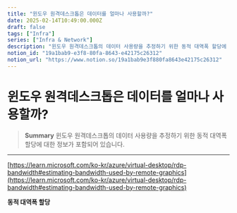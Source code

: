 ```yaml
---
title: "윈도우 원격데스크톱은 데이터를 얼마나 사용할까?"
date: 2025-02-14T10:49:00.000Z
draft: false
tags: ["Infra"]
series: ["Infra & Network"]
description: "윈도우 원격데스크톱의 데이터 사용량을 추정하기 위한 동적 대역폭 할당에 대한 정보가 포함되어 있습니다."
notion_id: "19a1bab9-e3f8-80fa-8643-e42175c26312"
notion_url: "https://www.notion.so/19a1bab9e3f880fa8643e42175c26312"
---
```


# 윈도우 원격데스크톱은 데이터를 얼마나 사용할까?

> **Summary**
> 윈도우 원격데스크톱의 데이터 사용량을 추정하기 위한 동적 대역폭 할당에 대한 정보가 포함되어 있습니다.

---

[https://learn.microsoft.com/ko-kr/azure/virtual-desktop/rdp-bandwidth#estimating-bandwidth-used-by-remote-graphics](https://learn.microsoft.com/ko-kr/azure/virtual-desktop/rdp-bandwidth#estimating-bandwidth-used-by-remote-graphics)

**동적 대역폭 할당**

